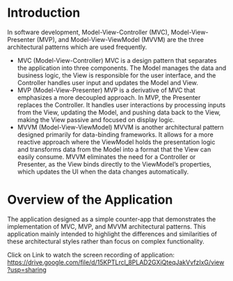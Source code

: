 # Introduction
In software development, Model-View-Controller (MVC), Model-View-Presenter (MVP), and Model-View-ViewModel
(MVVM) are the three architectural patterns which are used frequently.
* MVC (Model-View-Controller)
MVC is a design pattern that separates the application into three components. The Model manages the data and
business logic, the View is responsible for the user interface, and the Controller handles user input and updates the
Model and View.
* MVP (Model-View-Presenter)
MVP is a derivative of MVC that emphasizes a more decoupled approach. In MVP, the Presenter replaces the
Controller. It handles user interactions by processing inputs from the View, updating the Model, and pushing data
back to the View, making the View passive and focused on display logic.
* MVVM (Model-View-ViewModel)
MVVM is another architectural pattern designed primarily for data-binding frameworks. It allows for a more reactive
approach where the ViewModel holds the presentation logic and transforms data from the Model into a format
that the View can easily consume. MVVM eliminates the need for a Controller or Presenter, as the View binds
directly to the ViewModel’s properties, which updates the UI when the data changes automatically.
# Overview of the Application
The application designed as a simple counter-app that demonstrates the implementation of MVC, MVP, and
MVVM architectural patterns. This application mainly intended to highlight the differences and similarities of
these architectural styles rather than focus on complex functionality.

Click on Link to watch the screen recording of application:\
https://drive.google.com/file/d/15KPTLrcl_8PLAD2GXiQteqJakVvfzIxG/view?usp=sharing
